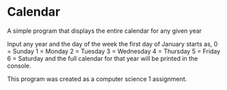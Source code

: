 # Calendar
A simple program that displays the entire calendar for any given year

Input any year and the day of the week the first day of January starts as,
    0 = Sunday
    1 = Monday
    2 = Tuesday
    3 = Wednesday
    4 = Thursday
    5 = Friday
    6 = Saturday
and the full calendar for that year will be printed in the console.

This program was created as a computer science 1 assignment.
